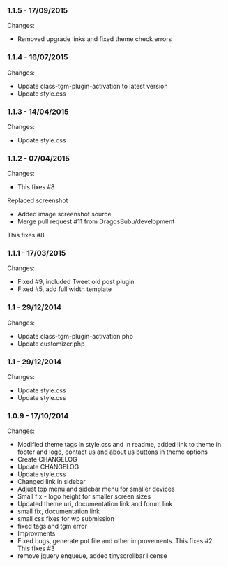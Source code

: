 

### 1.1.5 - 17/09/2015

 Changes: 


 * Removed upgrade links and fixed theme check errors


### 1.1.4 - 16/07/2015

 Changes: 


 * Update class-tgm-plugin-activation to latest version
 * Update style.css


### 1.1.3 - 14/04/2015

 Changes: 


 * Update style.css


### 1.1.2 - 07/04/2015

 Changes: 


 * This fixes #8

Replaced screenshot
 * Added image screenshot source
 * Merge pull request #11 from DragosBubu/development

This fixes #8


### 1.1.1 - 17/03/2015

 Changes: 


 * Fixed #9, included Tweet old post plugin
 * Fixed #5, add full width template


### 1.1 - 29/12/2014

 Changes: 


 * Update class-tgm-plugin-activation.php
 * Update customizer.php


### 1.1 - 29/12/2014

 Changes: 


 * Update style.css
 * Update style.css


### 1.0.9 - 17/10/2014

 Changes: 


 * Modified theme tags in style.css and in readme, added link to theme in footer and logo, contact us and about us buttons in theme options
 * Create CHANGELOG
 * Update CHANGELOG
 * Update style.css
 * Changed link in sidebar
 * Adjust top menu and sidebar menu for smaller devices
 * Small fix - logo height for smaller screen sizes
 * Updated theme uri, documentation link and forum link
 * small fix, documentation link
 * small css fixes for wp submission
 * fixed tags and tgm error
 * Improvments
 * Fixed bugs, generate pot file and other improvements. This fixes #2. This fixes #3
 * remove jquery enqueue, added tinyscrollbar license
